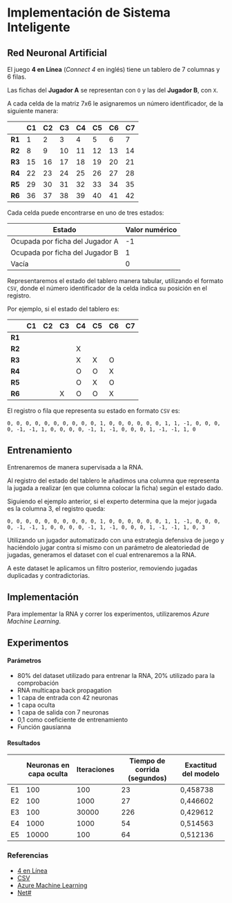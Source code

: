 # Implementación de Sistema Inteligente 

## Red Neuronal Artificial

El juego **4 en Línea** (*Connect 4* en inglés) tiene un tablero de 7 columnas y 6 filas.

Las fichas del **Jugador A** se representan con `O` y las del **Jugador B**, con `X`.

A cada celda de la matriz 7x6 le asignaremos un número identificador, de la siguiente manera: 

​| C1 | C2 | C3 | C4 | C5 | C6 | C7
--- | --- | --- | --- | --- | --- | --- | ---
**R1** | 1 | 2 | 3 | 4 | 5 | 6 | 7
**R2** | 8 | 9 | 10 | 11 | 12 | 13 | 14
**R3** | 15 | 16 | 17 | 18 | 19 | 20 | 21
**R4** | 22 | 23 | 24 | 25 | 26 | 27 | 28
**R5** | 29 | 30 | 31 | 32 | 33 | 34 | 35
**R6** | 36 | 37 | 38 | 39 | 40 | 41 | 42

Cada celda puede encontrarse en uno de tres estados:

​Estado | Valor numérico
--- | ---
​Ocupada por ficha del Jugador A | -1
​Ocupada por ficha del Jugador B | 1
​Vacía | 0

Representaremos el estado del tablero manera tabular, utilizando el formato `CSV`, donde el número identificador de la celda indica su posición en el registro.

Por ejemplo, si el estado del tablero es:

​| C1 | C2 | C3 | C4 | C5 | C6 | C7
--- | --- | --- | --- | --- | --- | --- | ---
**R1** |  |  | |  |  |  | 
**R2** |  |  | | X |  |  | 
**R3** |  |  |  | X | X  | O | 
**R4** |  |  |  | O | O | X | 
**R5** |  |  |  | O | X | O | 
**R6** |  |  | X | O | O | X |

El registro o fila que representa su estado en formato `CSV` es:

`0, 0, 0, 0, 0, 0, 0, 0, 0, 0, 1, 0, 0, 0, 0, 0, 0, 1, 1, -1, 0, 0, 0, 0, -1, -1, 1, 0, 0, 0, 0, -1, 1, -1, 0, 0, 0, 1, -1, -1, 1, 0`

## Entrenamiento

Entrenaremos de manera supervisada a la RNA.

Al registro del estado del tablero le añadimos una columna que representa la jugada a realizar (en que columna colocar la ficha) según el estado dado.

Siguiendo el ejemplo anterior, si el experto determina que la mejor jugada es la columna 3, el registro queda:

`0, 0, 0, 0, 0, 0, 0, 0, 0, 0, 1, 0, 0, 0, 0, 0, 0, 1, 1, -1, 0, 0, 0, 0, -1, -1, 1, 0, 0, 0, 0, -1, 1, -1, 0, 0, 0, 1, -1, -1, 1, 0, 3`

Utilizando un jugador automatizado con una estrategia defensiva de juego y haciéndolo jugar contra sí mismo con un parámetro de aleatoriedad de jugadas, generamos el dataset con el cual entrenaremos a la RNA.

A este dataset le aplicamos un filtro posterior, removiendo jugadas duplicadas y contradictorias.

## Implementación

Para implementar la RNA y correr los experimentos, utilizaremos *Azure Machine Learning*.

## Experimentos

#### Parámetros

* 80% del dataset utilizado para entrenar la RNA, 20% utilizado para la comprobación
* RNA multicapa back propagation
* 1 capa de entrada con 42 neuronas
* 1 capa oculta
* 1 capa de salida con 7 neuronas
* 0,1 como coeficiente de entrenamiento
* Función gausianna

#### Resultados

​| Neuronas en capa oculta | Iteraciones | Tiempo de corrida (segundos) | Exactitud del modelo
--- | --- | --- | --- | --- 
E1 | 100 | 100 | 23 | 0,458738
E2 | 100 | 1000 | 27 | 0,446602
E3 | 100 | 30000 | 226 | 0,429612
E4 | 1000 | 1000 | 54 | 0,514563
E5 | 10000 | 100 | 64 | 0,512136

### Referencias

* [4 en Línea](https://es.wikipedia.org/wiki/Conecta_4)
* [CSV](https://tools.ietf.org/html/rfc4180)
* [Azure Machine Learning](https://docs.microsoft.com/es-es/azure/machine-learning/machine-learning-create-experiment)
* [Net#](https://docs.microsoft.com/es-es/azure/machine-learning/machine-learning-azure-ml-netsharp-reference-guide)
